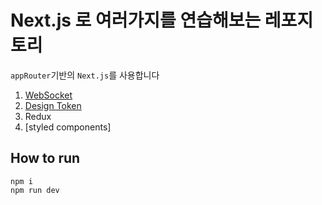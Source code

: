 # Next.js 로 여러가지를 연습해보는 레포지토리

`appRouter`기반의 `Next.js`를 사용합니다

1. [WebSocket](./1.%20webScoketRecords.md)
2. [Design Token](./1.%20designTokenRecords.md)
3. Redux
4. [styled components]

## How to run

```
npm i
npm run dev
```
